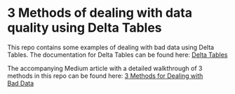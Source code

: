 # 3 Methods of dealing with data quality using Delta Tables

This repo contains some examples of dealing with bad data using Delta Tables. The documentation for Delta Tables can be found here: [Delta Tables](https://docs.delta.io/latest/index.html)

The accompanying Medium article with a detailed walkthrough of 3 methods in this repo can be found here: [3 Methods for Dealing with Bad Data](https://medium.com/@sjrusso/3-methods-for-dealing-with-bad-data-quality-b2e8c72fafc3)
